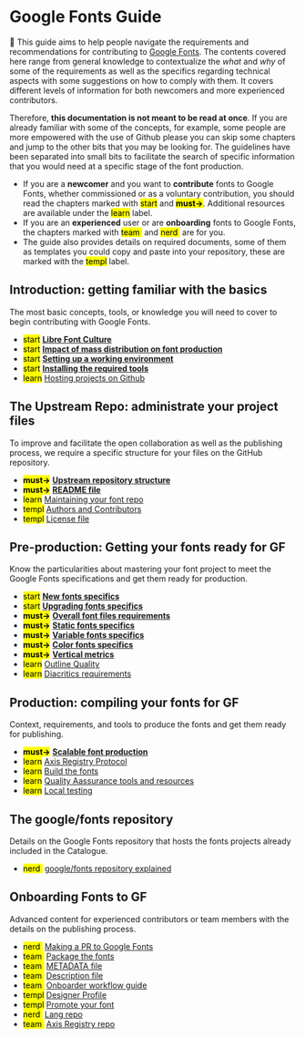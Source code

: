 <link href="style.css" rel="stylesheet">

# Google Fonts Guide

<div class="callout">

🦜 This guide aims to help people navigate the requirements and recommendations for contributing to <a href="https://fonts.google.com">Google Fonts</a>. The contents covered here range from general knowledge to contextualize the <i>what</i> and <i>why</i> of some of the requirements as well as the specifics regarding technical aspects with some suggestions on how to comply with them. It covers different levels of information for both newcomers and more experienced contributors.

Therefore, <b>this documentation is not meant to be read at once</b>. If you are already familiar with some of the concepts, for example, some people are more empowered with the use of Github please you can skip some chapters and jump to the other bits that you may be looking for. The guidelines have been separated into small bits to facilitate the search of specific information that you would need at a specific stage of the font production.

<ul>
  <li>If you are a <b>newcomer</b> and you want to <b>contribute</b> fonts to Google Fonts, whether commissioned or as a voluntary contribution, you should read the chapters marked with 
  <mark class="blue">start</mark> and <mark class="green"><b>must&rarr;</b></mark>. Additional resources are available under the <mark class="yellow">learn</mark> label.
  </li>
  <li>
  If you are an <b>experienced</b> user or are <b>onboarding</b> fonts to Google Fonts, the chapters marked with <mark class="brown">team&nbsp;</mark> and <mark class="purple">nerd&nbsp;</mark> are for you.
  </li>
  <li>
  The guide also provides details on required documents, some of them as templates you could copy and paste into your repository, these are marked with the <mark class="grey">templ</mark> label.
  </li>
</ul>

</div>


## Introduction: getting familiar with the basics

The most basic concepts, tools, or knowledge you will need to cover to begin contributing with Google Fonts.

* <mark class="blue">start</mark>
  <b>[Libre Font Culture](culture.md)</b>
* <mark class="blue">start</mark>
  <b>[Impact of mass distribution on font production](https://googlefonts.github.io/gf-guide/production.html)</b>
* <mark class="blue">start</mark>
  <b>[Setting up a working environment](https://googlefonts.github.io/gf-guide/tools.html)</b> 
* <mark class="blue">start</mark>
  <b>[Installing the required tools](https://googlefonts.github.io/gf-guide/tools.html#installing-the-required-tools)</b> 
* <mark class="yellow">learn</mark>
  [Hosting projects on Github](hosting.md)

## The Upstream Repo: administrate your project files

To improve and facilitate the open collaboration as well as the publishing process, we require a specific structure for your files on the GitHub repository.

* <mark class="green"><b>must&rarr;</b></mark>
  <b>[Upstream repository structure](upstream.md)</b>
* <mark class="green"><b>must&rarr;</b></mark>
  <b>[README file](readmefile.md)</b> 
* <mark class="yellow">learn</mark>
  [Maintaining your font repo](maintaining.md) 
* <mark class="grey">templ</mark>
  [Authors and Contributors](authors.md)  
* <mark class="grey">templ</mark>
   [License file](license-file.md)
  

## Pre-production: Getting your fonts ready for GF

Know the particularities about mastering your font project to meet the Google Fonts specifications and get them ready for production.

* <mark class="blue">start</mark>
  <b>[New fonts specifics](https://googlefonts.github.io/gf-guide/onboarding.html)</b> 
* <mark class="blue">start</mark>
  <b>[Upgrading fonts specifics](https://googlefonts.github.io/gf-guide/onboarding.html#font-upgrades)</b> 
* <mark class="green"><b>must&rarr;</b></mark>
  <b>[Overall font files requirements](requirements.md)</b> 
* <mark class="green"><b>must&rarr;</b></mark>
  <b>[Static fonts specifics](statics.md)</b> 
* <mark class="green"><b>must&rarr;</b></mark>
  <b>[Variable fonts specifics](variable.md)</b>
* <mark class="green"><b>must&rarr;</b></mark>
  <b>[Color fonts specifics](color.md)</b>
* <mark class="green"><b>must&rarr;</b></mark>
  <b>[Vertical metrics](metrics.md)</b>
* <mark class="yellow">learn</mark>
  [Outline Quality](outlines.md)
* <mark class="yellow">learn</mark>
  [Diacritics requirements](diacritics.md)
  
<!--
* <mark class="yellow">learn</mark>
  [Refining your typeface](refining.md) 
-->

## Production: compiling your fonts for GF

Context, requirements, and tools to produce the fonts and get them ready for publishing.

* <mark class="green"><b>must&rarr;</b></mark>
  <b>[Scalable font production](https://googlefonts.github.io/gf-guide/production.html#scalable-font-production)</b>
* <mark class="yellow">learn</mark>
  [Axis Registry Protocol](axis-registry.md) 
* <mark class="yellow">learn</mark>
  [Build the fonts](build.md) 
* <mark class="yellow">learn</mark>
  [Quality Aassurance tools and resources](qa.md)
* <mark class="yellow">learn</mark>
  [Local testing](testing.md)   


## The google/fonts repository 

Details on the Google Fonts repository that hosts the fonts projects already included in the Catalogue.

* <mark class="purple">nerd&nbsp;</mark>
  [google/fonts repository explained](googlefonts.md)


## Onboarding Fonts to GF

Advanced content for experienced contributors or team members with the details on the publishing process.

* <mark class="purple">nerd&nbsp;</mark>
  [Making a PR to Google Fonts](making-pr.md) 
* <mark class="brown">team&nbsp;</mark>
  [Package the fonts](package.md) 
* <mark class="brown">team&nbsp;</mark>
  [METADATA file](metadata.md) 
* <mark class="brown">team&nbsp;</mark>
  [Description file](description.md)
* <mark class="brown">team&nbsp;</mark>
  [Onboarder workflow guide](onboarder-workflow.md) 
* <mark class="grey">templ</mark>
  [Designer Profile](profile.md) 
* <mark class="grey">templ</mark>
  [Promote your font](promotion.md)
* <mark class="purple">nerd&nbsp;</mark>
  [Lang repo](lang.md)
* <mark class="brown">team&nbsp;</mark>
  [Axis Registry repo](axis-registry.md)
   

<!-- ## More info

Overall knowledge. 

* <mark class="yellow">learn</mark>
  [The font tables explained](fonttables.md) 
-->
